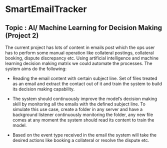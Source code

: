 # SmartEmailTracker

## Topic : AI/ Machine Learning for Decision Making (Project 2)

The current project has lots of content in emails post which the ops user has to perform some manual operation like collateral postings, collateral booking, dispute discrepancy etc. Using artificial intelligence and machine learning decision making matrix we could automate the processes. The system aims do the following:

- Reading the email content with certain subject line. Set of files treated as an email and extract the contact out of it and train the system to build its decision making capability.

- The system should continuously improve the model’s decision making skill by monitoring all the emails with the defined subject line. To simulate this use case, create a folder in any server and have a background listener continuously monitoring the folder, any new file comes at any moment the system should read its content to train the model.

- Based on the event type received in the email the system will take the desired actions like booking a collateral or resolve the dispute etc.
